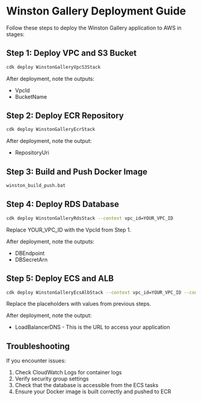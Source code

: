 # Winston Gallery Deployment Guide

Follow these steps to deploy the Winston Gallery application to AWS in stages:

## Step 1: Deploy VPC and S3 Bucket

```bash
cdk deploy WinstonGalleryVpcS3Stack
```

After deployment, note the outputs:
- VpcId
- BucketName

## Step 2: Deploy ECR Repository

```bash
cdk deploy WinstonGalleryEcrStack
```

After deployment, note the output:
- RepositoryUri

## Step 3: Build and Push Docker Image

```bash
winston_build_push.bat
```

## Step 4: Deploy RDS Database

```bash
cdk deploy WinstonGalleryRdsStack --context vpc_id=YOUR_VPC_ID
```

Replace YOUR_VPC_ID with the VpcId from Step 1.

After deployment, note the outputs:
- DBEndpoint
- DBSecretArn

## Step 5: Deploy ECS and ALB

```bash
cdk deploy WinstonGalleryEcsAlbStack --context vpc_id=YOUR_VPC_ID --context repository_uri=YOUR_REPO_URI --context bucket_name=YOUR_BUCKET_NAME --context db_secret_arn=YOUR_DB_SECRET_ARN
```

Replace the placeholders with values from previous steps.

After deployment, note the output:
- LoadBalancerDNS - This is the URL to access your application

## Troubleshooting

If you encounter issues:
1. Check CloudWatch Logs for container logs
2. Verify security group settings
3. Check that the database is accessible from the ECS tasks
4. Ensure your Docker image is built correctly and pushed to ECR